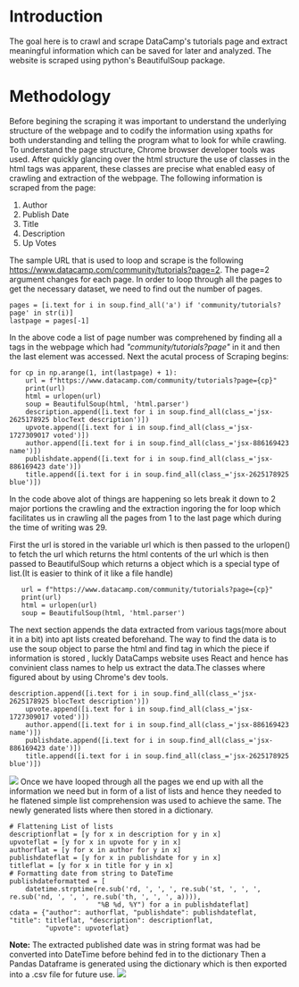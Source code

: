 # Introduction
The goal here is to crawl and scrape DataCamp's tutorials page and extract meaningful information which can be saved for later and analyzed.
The website is scraped using python's BeautifulSoup package.
# Methodology
Before begining the scraping it was important to understand the underlying structure of the webpage and to codify the information using xpaths for both understanding and telling the program what to look for while crawling.
To understand the page structure, Chrome browser developer tools was used. After quickly glancing over the html structure the use of classes in the html tags was apparent, these classes are precise what enabled easy of crawling and extraction of the webpage.
The following information is scraped from the page:
1. Author
2. Publish Date
3. Title
4. Description
5. Up Votes

The sample URL that is used to loop and scrape is the following https://www.datacamp.com/community/tutorials?page=2. The page=2 argument changes for each page. In order to loop through all the pages to get the necessary dataset, we need to find out the number of pages.
```
pages = [i.text for i in soup.find_all('a') if 'community/tutorials?page' in str(i)]
lastpage = pages[-1]
```
In the above code a list of page number was comprehened by finding all a tags in the webpage which had *"community/tutorials?page"* in it and then the last element was accessed.
Next the acutal process of Scraping begins:
```
for cp in np.arange(1, int(lastpage) + 1):
    url = f"https://www.datacamp.com/community/tutorials?page={cp}"
    print(url)
    html = urlopen(url)
    soup = BeautifulSoup(html, 'html.parser')
    description.append([i.text for i in soup.find_all(class_='jsx-2625178925 blocText description')])
    upvote.append([i.text for i in soup.find_all(class_='jsx-1727309017 voted')])
    author.append([i.text for i in soup.find_all(class_='jsx-886169423 name')])
    publishdate.append([i.text for i in soup.find_all(class_='jsx-886169423 date')])
    title.append([i.text for i in soup.find_all(class_='jsx-2625178925 blue')])
 ```
 In the code above alot of things are happening so lets break it down to 2 major portions the crawling and the extraction ingoring the for loop which facilitates us in crawling all the pages from 1 to the last page which during the time of writing was 29.
 
First the url is stored in the variable url which is then passed to the urlopen() to fetch the url which returns the html contents of the url which is then passed to BeautifulSoup which returns a object which is a special type of list.(It is easier to think of it like a file handle)
 ```
    url = f"https://www.datacamp.com/community/tutorials?page={cp}"
    print(url)
    html = urlopen(url)
    soup = BeautifulSoup(html, 'html.parser')
```
The next section appends the data extracted from various tags(more about it in a bit) into apt lists created beforehand.
The way to find the data is to use the soup object to parse the html and find tag in which the piece if information is stored , luckly DataCamps website uses React and hence has convinient class names to help us extract the data.The classes where figured about by using Chrome's dev tools.
```
description.append([i.text for i in soup.find_all(class_='jsx-2625178925 blocText description')])
    upvote.append([i.text for i in soup.find_all(class_='jsx-1727309017 voted')])
    author.append([i.text for i in soup.find_all(class_='jsx-886169423 name')])
    publishdate.append([i.text for i in soup.find_all(class_='jsx-886169423 date')])
    title.append([i.text for i in soup.find_all(class_='jsx-2625178925 blue')])
```
![](https://github.com/architpai/Crawler_using_BeautifulSoup_tut/blob/main/Screenshots/ss1.png)
Once we have looped through all the pages we end up with all the information we need but in form of a list of lists and hence they needed to he flatened
simple list comprehension was used to achieve the same. The newly generated lists where then stored in a dictionary.
```
# Flattening List of lists
descriptionflat = [y for x in description for y in x]
upvoteflat = [y for x in upvote for y in x]
authorflat = [y for x in author for y in x]
publishdateflat = [y for x in publishdate for y in x]
titleflat = [y for x in title for y in x]
# Formatting date from string to DateTime
publishdateformatted = [
    datetime.strptime(re.sub('rd, ', ', ', re.sub('st, ', ', ', re.sub('nd, ', ', ', re.sub('th, ', ', ', a)))),
                      "%B %d, %Y") for a in publishdateflat]
cdata = {"author": authorflat, "publishdate": publishdateflat, "title": titleflat, "description": descriptionflat,
         "upvote": upvoteflat}
```
**Note:** The extracted published date was in string format was had be converted into DateTime before behind fed in to the dictionary
Then a Pandas Dataframe is generated using the dictionary which is then exported into a .csv file for future use.
![](https://github.com/architpai/Crawler_using_BeautifulSoup_tut/blob/main/Screenshots/ss2.png)

